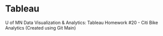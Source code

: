 # Tableau
U of MN Data Visualization &amp; Analytics: Tableau Homework #20 - Citi Bike Analytics (Created using Git Main)
